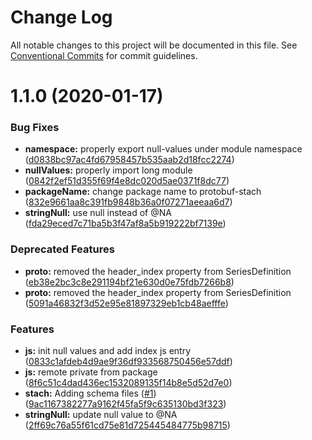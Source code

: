 # Change Log

All notable changes to this project will be documented in this file.
See [Conventional Commits](https://conventionalcommits.org) for commit guidelines.

<a name="1.1.0"></a>
# 1.1.0 (2020-01-17)


### Bug Fixes

* **namespace:** properly export null-values under module namespace ([d0838bc97ac4fd67958457b535aab2d18fcc2274](https://github.com/factset/stachschema/commit/d0838bc97ac4fd67958457b535aab2d18fcc2274))
* **nullValues:** properly import long module ([0842f2ef51d355f69f4e8dc020d5ae0371f8dc77](https://github.com/factset/stachschema/commit/0842f2ef51d355f69f4e8dc020d5ae0371f8dc77))
* **packageName:** change package name to protobuf-stach ([832e9661aa8c391fb9848b36a0f07271aeeaa6d7](https://github.com/factset/stachschema/commit/832e9661aa8c391fb9848b36a0f07271aeeaa6d7))
* **stringNull:** use null instead of @NA ([fda29eced7c71ba5b3f47af8a5b919222bf7139e](https://github.com/factset/stachschema/commit/fda29eced7c71ba5b3f47af8a5b919222bf7139e))


### Deprecated Features

* **proto:** removed the header_index property from SeriesDefinition ([eb38e2bc3c8e291194bf21e630d0e75fdb7266b8](https://github.com/factset/stachschema/commit/eb38e2bc3c8e291194bf21e630d0e75fdb7266b8))
* **proto:** removed the header_index property from SeriesDefinition ([5091a46832f3d52e95e81897329eb1cb48aefffe](https://github.com/factset/stachschema/commit/5091a46832f3d52e95e81897329eb1cb48aefffe))


### Features

* **js:** init null values and add index js entry ([0833c1afdeb4d9ae9f36df933568750456e57ddf](https://github.com/factset/stachschema/commit/0833c1afdeb4d9ae9f36df933568750456e57ddf))
* **js:** remote private from package ([8f6c51c4dad436ec1532089135f14b8e5d52d7e0](https://github.com/factset/stachschema/commit/8f6c51c4dad436ec1532089135f14b8e5d52d7e0))
* **stach:** Adding schema files ([#1](https://github.com/factset/stachschema/issues/1)) ([9ac1167382277a9162f45fa5f9c635130bd3f323](https://github.com/factset/stachschema/commit/9ac1167382277a9162f45fa5f9c635130bd3f323))
* **stringNull:** update null value to @NA ([2ff69c76a55f61cd75e81d725445484775b98715](https://github.com/factset/stachschema/commit/2ff69c76a55f61cd75e81d725445484775b98715))
